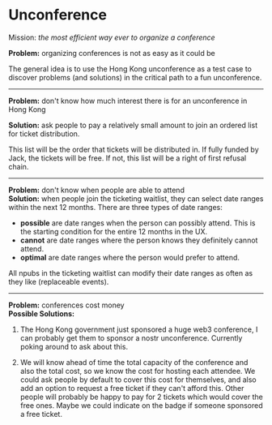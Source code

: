 # Unconference
Mission: *the most efficient way ever to organize a conference*

**Problem:** organizing conferences is not as easy as it could be

The general idea is to use the Hong Kong unconference as a test case to discover problems (and solutions) in the critical path to a fun unconference.

* * *
**Problem:** don't know how much interest there is for an unconference in Hong Kong

**Solution:** ask people to pay a relatively small amount to join an ordered list for ticket distribution.

This list will be the order that tickets will be distributed in. If fully funded by Jack, the tickets will be free. If not, this list will be a right of first refusal chain.

* * *
**Problem:** don't know when people are able to attend   
**Solution:** when people join the ticketing waitlist, they can select date ranges within the next 12 months. There are three types of date ranges: 
* **possible** are date ranges when the person can possibly attend. This is the starting condition for the entire 12 months in the UX.
* **cannot** are date ranges where the person knows they definitely cannot attend.
* **optimal** are date ranges where the person would prefer to attend.

All npubs in the ticketing waitlist can modify their date ranges as often as they like (replaceable events).

* * * 
**Problem:** conferences cost money   
**Possible Solutions:** 

1. The Hong Kong government just sponsored a huge web3 conference, I can probably get them to sponsor a nostr unconference. Currently poking around to ask about this.

2. We will know ahead of time the total capacity of the conference and also the total cost, so we know the cost for hosting each attendee. We could ask people by default to cover this cost for themselves, and also add an option to request a free ticket if they can't afford this. Other people will probably be happy to pay for 2 tickets which would cover the free ones. Maybe we could indicate on the badge if someone sponsored a free ticket.
